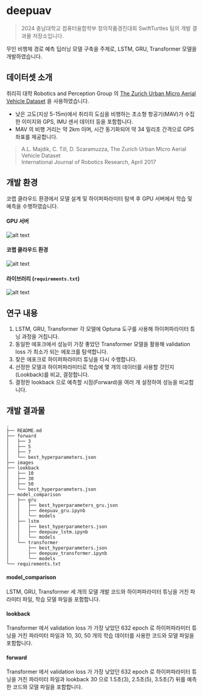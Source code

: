 # deepuav

> 2024 충남대학교 컴퓨터융합학부 창의작품경진대회
SwiftTurtles 팀의 개발 결과물 저장소입니다.

무인 비행체 경로 예측 딥러닝 모델 구축을 주제로, LSTM, GRU, Transformer 모델을 개발하였습니다.

## 데이터셋 소개
취리히 대학 Robotics and Perception Group 의 [The Zurich Urban Micro Aerial Vehicle Dataset](https://rpg.ifi.uzh.ch/zurichmavdataset.html) 을 사용하였습니다.
- 낮은 고도(지상 5-15m)에서 취리히 도심을 비행하는 초소형 항공기(MAV)가 수집한 이미지와 GPS, IMU 센서 데이터 등을 포함합니다.
- MAV 의 비행 거리는 약 2km 이며, 시간 동기화되어 약 34 밀리초 간격으로 GPS 좌표를 제공합니다.

> A.L. Majdik, C. Till, D. Scaramuzza, The Zurich Urban Micro Aerial Vehicle Dataset   
International Journal of Robotics Research, April 2017

## 개발 환경
코랩 클라우드 환경에서 모델 설계 및 하이퍼파라미터 탐색 후 GPU 서버에서 학습 및 예측을 수행하였습니다.

#### GPU 서버
![alt text](image.png)

#### 코랩 클라우드 환경
![alt text](image-1.png)

#### 라이브러리 (`requirements.txt`)
![alt text](image-2.png)

## 연구 내용
1. LSTM, GRU, Transformer 각 모델에 Optuna 도구를 사용해 하이퍼파라미터 튜닝 과정을 거칩니다.
2. 동일한 에포크에서 성능이 가장 좋았던 Transformer 모델을 활용해 validation loss 가 최소가 되는 에포크를 탐색합니다.
3. 찾은 에포크로 하이퍼파라미터 튜닝을 다시 수행합니다.
4. 선정한 모델과 하이퍼파라미터로 학습에 몇 개의 데이터를 사용할 것인지(Lookback)를 비교, 결정합니다.
5. 결정한 lookback 으로 예측할 시점(Forward)을 여러 개 설정하여 성능을 비교합니다.

## 개발 결과물
```text
.
├── README.md
├── forward
│   ├── 3
│   ├── 5
│   ├── 7
│   └── best_hyperparameters.json
├── images
├── lookback
│   ├── 10
│   ├── 30
│   ├── 50
│   └── best_hyperparameters.json
├── model_comparison
│   ├── gru
│   │   ├── best_hyperparameters_gru.json
│   │   ├── deepuav_gru.ipynb
│   │   └── models
│   ├── lstm
│   │   ├── best_hyperparameters.json
│   │   ├── deepuav_lstm.ipynb
│   │   └── models
│   └── transformer
│       ├── best_hyperparameters.json
│       ├── deepuav_transformer.ipynb
│       └── models
└── requirements.txt
```

#### model_comparison
LSTM, GRU, Transformer 세 개의 모델 개발 코드와 하이퍼파라미터 튜닝을 거친 파라미터 파일, 학습 모델 파일을 포함합니다.

#### lookback
Transformer 에서 validation loss 가 가장 낮았던 632 epoch 로 하이퍼파라미터 튜닝을 거친 파라미터 파일과 10, 30, 50 개의 학습 데이터를 사용한 코드와 모델 파일을 포함합니다.

#### forward
Transformer 에서 validation loss 가 가장 낮았던 632 epoch 로 하이퍼파라미터 튜닝을 거친 파라미터 파일과 lookback 30 으로 1.5초(3), 2.5초(5), 3.5초(7) 뒤를 예측한 코드와 모델 파일을 포함합니다.
